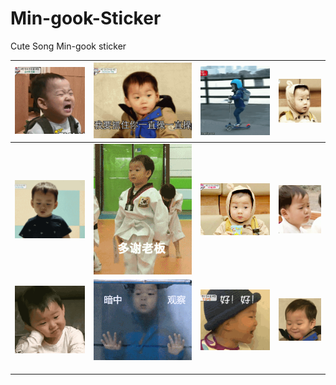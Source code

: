 # Min-gook-Sticker

Cute Song Min-gook sticker

|![哭](民咕咕表情包/1.gif)|![不可描述](民咕咕表情包/2.gif)|![滑板车](民咕咕表情包/3.gif)|![苦恼叹气](民咕咕表情包/4.gif)|
|---|---|---|---|
|![挠头](民咕咕表情包/5.gif)|![多谢老板](民咕咕表情包/6.gif)|![心虚](民咕咕表情包/7.gif)|![迷茫](民咕咕表情包/8.gif)|
|![伤心](民咕咕表情包/9.gif)|![暗中观察](民咕咕表情包/10.gif)|![好!](民咕咕表情包/11.gif)|![大笑](民咕咕表情包/12.gif)|
|   |   |   |   |
|   |   |   |   |
|   |   |   |   |
